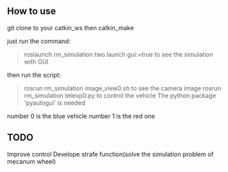 ## How to use
git clone to your catkin\_ws
then catkin\_make

just run the command:
> roslaunch rm\_simulation two.launch gui:=true
to see the simulation with GUI

then run the script:
> rosrun rm\_simulation image\_view0.sh
to see the camera image
> rosrun rm\_simulation teleop0.py
to control the vehicle 
The python package 'pyautogui' is needed

number 0 is the blue vehicle
number 1 is the red one 

## TODO
Improve control
Develope strafe function(solve the simulation problem of mecanum wheel)

